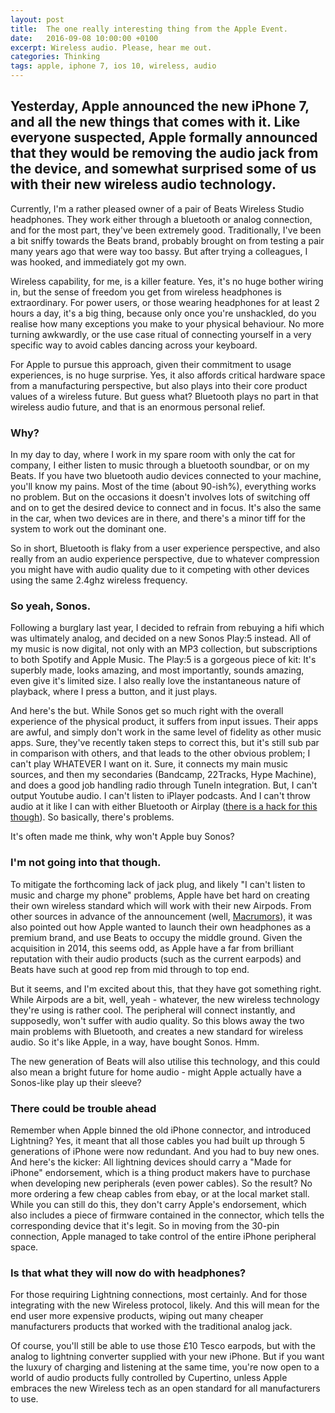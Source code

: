 ```yaml
---
layout: post
title:  The one really interesting thing from the Apple Event.
date:   2016-09-08 10:00:00 +0100
excerpt: Wireless audio. Please, hear me out.
categories: Thinking
tags: apple, iphone 7, ios 10, wireless, audio
---
```


## Yesterday, Apple announced the new iPhone 7, and all the new things that comes with it. Like everyone suspected, Apple formally announced that they would be removing the audio jack from the device, and somewhat surprised some of us with their new wireless audio technology.

Currently, I'm a rather pleased owner of a pair of Beats Wireless Studio headphones. They work either through a bluetooth or analog connection, and for the most part, they've been extremely good. Traditionally, I've been a bit sniffy towards the Beats brand, probably brought on from testing a pair many years ago that were way too bassy. But after trying a colleagues, I was hooked, and immediately got my own.

Wireless capability, for me, is a killer feature. Yes, it's no huge bother wiring in, but the sense of freedom you get from wireless headphones is extraordinary. For power users, or those wearing headphones for at least 2 hours a day, it's a big thing, because only once you're unshackled, do you realise how many exceptions you make to your physical behaviour. No more turning awkwardly, or the use case ritual of connecting yourself in a very specific way to avoid cables dancing across your keyboard.  

For Apple to pursue this approach, given their commitment to usage experiences, is no huge surprise. Yes, it also affords critical hardware space from a manufacturing perspective, but also plays into their core product values of a wireless future. But guess what? Bluetooth plays no part in that wireless audio future, and that is an enormous personal relief.

### Why?

In my day to day, where I work in my spare room with only the cat for company, I either listen to music through a bluetooth soundbar, or on my Beats. If you have two bluetooth audio devices connected to your machine, you'll know my pains. Most of the time (about 90-ish%), everything works no problem. But on the occasions it doesn't involves lots of switching off and on to get the desired device to connect and in focus. It's also the same in the car, when two devices are in there, and there's a minor tiff for the system to work out the dominant one.

So in short, Bluetooth is flaky from a user experience perspective, and also really from an audio experience perspective, due to whatever compression you might have with audio quality due to it competing with other devices using the same 2.4ghz wireless frequency.

### So yeah, Sonos.

Following a burglary last year, I decided to refrain from rebuying a hifi which was ultimately analog, and decided on a new Sonos Play:5 instead. All of my music is now digital, not only with an MP3 collection, but subscriptions to both Spotify and Apple Music. The Play:5 is a gorgeous piece of kit: It's superbly made, looks amazing, and most importantly, sounds amazing, even give it's limited size. I also really love the instantaneous nature of playback, where I press a button, and it just plays.

And here's the but. While Sonos get so much right with the overall experience of the physical product, it suffers from input issues. Their apps are awful, and simply don't work in the same level of fidelity as other music apps. Sure, they've recently taken steps to correct this, but it's still sub par in comparison with others, and that leads to the other obvious problem; I can't play WHATEVER I want on it. Sure, it connects my main music sources, and then my secondaries (Bandcamp, 22Tracks, Hype Machine), and does a good job handling radio through TuneIn integration. But, I can't output Youtube audio. I can't listen to iPlayer podcasts. And I can't throw audio at it like I can with either Bluetooth or Airplay ([there is a hack for this though](http://bit.ly/2cj0qMP)). So basically, there's problems.

It's often made me think, why won't Apple buy Sonos?

### I'm not going into that though.

To mitigate the forthcoming lack of jack plug, and likely "I can't listen to music and charge my phone" problems, Apple have bet hard on creating their own wireless standard which will work with their new Airpods. From other sources in advance of the announcement (well, [Macrumors](http://macrumors.com)), it was also pointed out how Apple wanted to launch their own headphones as a premium brand, and use Beats to occupy the middle ground. Given the acquisition in 2014, this seems odd, as Apple have a far from brilliant reputation with their audio products (such as the current earpods) and Beats have such at good rep from mid through to top end.

But it seems, and I'm excited about this, that they have got something right. While Airpods are a bit, well, yeah - whatever, the new wireless technology they're using is rather cool. The peripheral will connect instantly, and supposedly, won't suffer with audio quality. So this blows away the two main problems with Bluetooth, and creates a new standard for wireless audio. So it's like Apple, in a way, have bought Sonos. Hmm.

The new generation of Beats will also utilise this technology, and this could also mean a bright future for home audio - might Apple actually have a Sonos-like play up their sleeve?

### There could be trouble ahead

Remember when Apple binned the old iPhone connector, and introduced Lightning? Yes, it meant that all those cables you had built up through 5 generations of iPhone were now redundant. And you had to buy new ones. And here's the kicker: All lightning devices should carry a "Made for iPhone" endorsement, which is a thing product makers have to purchase when developing new peripherals (even power cables). So the result? No more ordering a few cheap cables from ebay, or at the local market stall. While you can still do this, they don't carry Apple's endorsement, which also includes a piece of firmware contained in the connector, which tells the corresponding device that it's legit. So in moving from the 30-pin connection, Apple managed to take control of the entire iPhone peripheral space.

### Is that what they will now do with headphones?

For those requiring Lightning connections, most certainly. And for those integrating with the new Wireless protocol, likely. And this will mean for the end user more expensive products, wiping out many cheaper manufacturers products that worked with the traditional analog jack.

Of course, you'll still be able to use those £10 Tesco earpods, but with the analog to lightning converter supplied with your new iPhone. But if you want the luxury of charging and listening at the same time, you're now open to a world of audio products fully controlled by Cupertino, unless Apple embraces the new Wireless tech as an open standard for all manufacturers to use.
